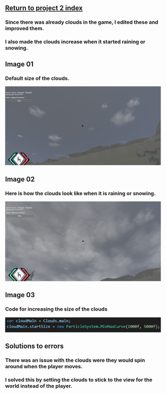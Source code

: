 ## <a href="project2">Return to project 2 index</a>

### Since there was already clouds in the game, I edited these and improved them.
### I also made the clouds increase when it started raining or snowing.


## Image 01

### Default size of the clouds.
<img src="images/clouds01.png" alt="">

## Image 02

### Here is how the clouds look like when it is raining or snowing.
<img src="images/clouds02.png" alt="">

## Image 03

### Code for increasing the size of the clouds
<img src="images/cloud-script.PNG" alt="">



## Solutions to errors

### There was an issue with the clouds were they would spin around when the player moves.
### I solved this by setting the clouds to stick to the view for the world instead of the player.